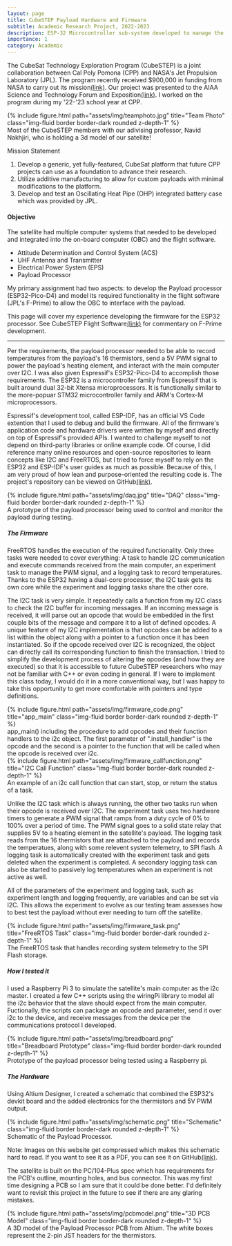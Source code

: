 ```yaml
---
layout: page
title: CubeSTEP Payload Hardware and Firmware
subtitle: Academic Research Project, 2022-2023
description: ESP-32 Microcontroller sub-system developed to manage the payload of satellite designed for academic research. This project included hardware, firmware, and driver development.
importance: 1
category: Academic
---
```

The CubeSat Technology Exploration Program (CubeSTEP) is a joint collaboration between Cal Poly Pomona (CPP) and NASA's Jet Propulsion Laboratory (JPL). The program recently received $900,000 in funding from NASA to carry out its mission[(link)](https://polycentric.cpp.edu/2023/08/nasa-awards-900k-to-cpp-space-defense-tech-and-security-news/). Our project was presented to the AIAA Science and Technology Forum and Exposition[(link)](https://arc.aiaa.org/doi/10.2514/6.2023-1879). I worked on the program during my '22-'23 school year at CPP.

<div class="row">
    <div class="col-sm mt-3 mt-md-0">
            {% include figure.html path="assets/img/teamphoto.jpg" title="Team Photo" class="img-fluid border border-dark rounded z-depth-1" %}
        <div class="caption">
            Most of the CubeSTEP members with our adivising professor, Navid Nakhjiri, who is holding a 3d model of our satellite!
        </div>
    </div>
</div>

Mission Statement

1. Develop a generic, yet fully-featured, CubeSat platform that future CPP projects can use as a foundation to advance their research.
2. Utilize additive manufacturing to allow for custom payloads with minimal modifications to the platform.
3. Develop and test an Oscillating Heat Pipe (OHP) integrated battery case which was provided by JPL.

#### Objective

The satellite had multiple computer systems that needed to be developed and integrated into the on-board computer (OBC) and the flight software.

* Attitude Determination and Control System (ACS)
* UHF Antenna and Transmitter
* Electrical Power System (EPS)
* Payload Processor

My primary assignment had two aspects: to develop the Payload processor (ESP32-Pico-D4) and model its required functionality in the flight software (JPL's F-Prime) to allow the OBC to interface with the payload.

This page will cover my experience developing the firmware for the ESP32 processor. See CubeSTEP Flight Software[(link)](/projects/CubeSTEP-Fprime) for commentary on F-Prime development.

---

Per the requirements, the payload processor needed to be able to record temperatures from the payload's 16 thermistors, send a 5V PWM signal to power the payload's heating element, and interact with the main computer over I2C. I was also given Espressif's ESP32-Pico-D4 to accomplish those requirements. The ESP32 is a microcontroller family from Espressif that is built around dual 32-bit Xtensa microprocessors. It is functionally similar to the more-popuar STM32 microcontroller family and ARM's Cortex-M microprocessors.

Espressif's development tool, called ESP-IDF, has an official VS Code extention that I used to debug and build the firmware. All of the firmware's application code and hardware drivers were written by myself and directly on top of Espressif's provided APIs. I wanted to challenge myself to not depend on third-party libraries or online example code. Of course, I did reference many online resources and open-source repositories to learn concepts like I2C and FreeRTOS, but I tried to force myself to rely on the ESP32 and ESP-IDF's user guides as much as possible. Because of this, I am very proud of how lean and purpose-oriented the resulting code is. The project's repository can be viewed on GitHub[(link)](https://github.com/23navin/esp32-payload-development).

<div class="row">
    <div class="col-sm mt-3 mt-md-0">
            {% include figure.html path="assets/img/daq.jpg" title="DAQ" class="img-fluid border border-dark rounded z-depth-1" %}
        <div class="caption">
            A prototype of the payload processor being used to control and monitor the payload during testing.
        </div>
    </div>
</div>

##### The Firmware

FreeRTOS handles the execution of the required functionality. Only three tasks were needed to cover everything: A task to handle I2C communication and execute commands received from the main computer, an experiment task to manage the PWM signal, and a logging task to record temperatures. Thanks to the ESP32 having a dual-core processor, the I2C task gets its own core while the experiment and logging tasks share the other core.

The I2C task is very simple. It repeatedly calls a function from my I2C class to check the I2C buffer for incoming messages. If an incoming message is received, it will parse out an opcode that would be embedded in the first couple bits of the message and compare it to a list of defined opcodes. A unique feature of my I2C implementation is that opcodes can be added to a list within the object along with a pointer to a function once it has been instantiated. So if the opcode received over I2C is recognized, the object can directly call its corresponding function to finish the transaction. I tried to simplify the development process of altering the opcodes (and how they are executed) so that it is accessible to future CubeSTEP researchers who may not be familiar with C++ or even coding in general. If I were to implement this class today, I would do it in a more conventional way, but I was happy to take this opportunity to get more comfortable with pointers and type definitions.

<div class="row">
    <div class="col-sm mt-3 mt-md-0">
            {% include figure.html path="assets/img/firmware_code.png" title="app_main" class="img-fluid border border-dark rounded z-depth-1" %}
        <div class="caption">
            app_main() including the procedure to add opcodes and their function handlers to the i2c object. The first parameter of ".install_handler" is the opcode and the second is a pointer to the function that will be called when the opcode is received over i2c.
        </div>
    </div>
</div>

<div class="row">
    <div class="col-sm mt-3 mt-md-0">
            {% include figure.html path="assets/img/firmware_callfunction.png" title="I2C Call Function" class="img-fluid border border-dark rounded z-depth-1" %}
        <div class="caption">
            An example of an i2c call function that can start, stop, or return the status of a task.
        </div>
    </div>
</div>

Unlike the I2C task which is always running, the other two tasks run when their opcode is received over I2C. The experiment task uses two hardware timers to generate a PWM signal that ramps from a duty cycle of 0% to 100% over a period of time. The PWM signal goes to a solid state relay that supplies 5V to a heating element in the satellite's payload. The logging task reads from the 16 thermistors that are attached to the payload and records the temperatues, along with some relevent system telemetry, to SPI flash. A logging task is automatically created with the experiment task and gets deleted when the experiment is completed. A secondary logging task can also be started to passively log temperatures when an experiment is not active as well.

All of the parameters of the experiment and logging task, such as experiment length and logging frequently, are variables and can be set via I2C. This allows the experiment to evolve as our testing team assesses how to best test the payload without ever needing to turn off the satellite.

<div class="row">
    <div class="col-sm mt-3 mt-md-0">
            {% include figure.html path="assets/img/firmware_task.png" title="FreeRTOS Task" class="img-fluid border border-dark rounded z-depth-1" %}
        <div class="caption">
            The FreeRTOS task that handles recording system telemetry to the SPI Flash storage.
        </div>
    </div>
</div>

##### How I tested it

I used a Raspberry Pi 3 to simulate the satellite's main computer as the i2c master. I created a few C++ scripts using the wiringPi library to model all the i2c behavior that the slave should expect from the main computer. Fuctionally, the scripts can package an opcode and parameter, send it over i2c to the device, and receive messages from the device per the communications protocol I developed.

<div class="row">
    <div class="col-sm mt-3 mt-md-0">
            {% include figure.html path="assets/img/breadboard.png" title="Breadboard Prototype" class="img-fluid border border-dark rounded z-depth-1" %}
        <div class="caption">
            Prototype of the payload processor being tested using a Raspberry pi.
        </div>
    </div>
</div>

##### The Hardware

Using Altium Designer, I created a schematic that combined the ESP32's devkit board and the added electronics for the thermistors and 5V PWM output.

<div class="row">
    <div class="col-sm mt-3 mt-md-0">
            {% include figure.html path="assets/img/schematic.png" title="Schematic" class="img-fluid border border-dark rounded z-depth-1" %}
        <div class="caption">
            Schematic of the Payload Processor.
        </div>
    </div>
</div>

Note: Images on this website get compressed which makes this schematic hard to read. If you want to see it as a PDF, you can see it on GitHub[(link)](https://github.com/23navin/CubeSTEP-payload-pcb/blob/main/Schematic.pdf).

The satellite is built on the PC/104-Plus spec which has requirements for the PCB's outline, mounting holes, and bus connector. This was my first time designing a PCB so I am sure that it could be done better. I'd definitely want to revisit this project in the future to see if there are any glaring mistakes.

<div class="row">
    <div class="col-sm mt-3 mt-md-0">
            {% include figure.html path="assets/img/pcbmodel.png" title="3D PCB Model" class="img-fluid border border-dark rounded z-depth-1" %}
        <div class="caption">
            A 3D model of the Payload Processor PCB from Altium. The white boxes represent the 2-pin JST headers for the thermistors. 
        </div>
    </div>
</div>
